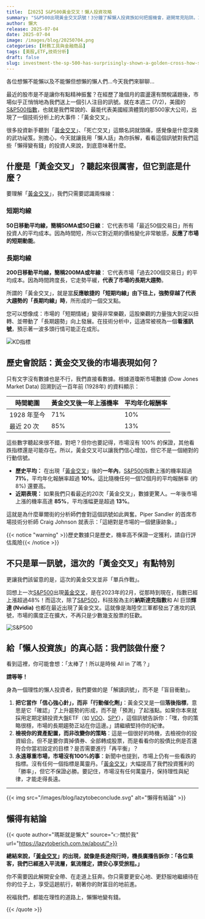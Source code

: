 ```yaml
---
title: 【2025】S&P500黃金交叉！懶人投資攻略
summary: "S&P500出現黃金交叉訊號！3分鐘了解懶人投資族如何把握機會，避開常見陷阱。2025年最新投資策略，立即掌握！"
author: 懶大
release: 2025-07-04
date: 2025-07-04
image: /images/blog/20250704.png
categories: [財務工具與金融商品]
tags: [美股,ETF,技術分析]
draft: false
slug: investment-the-sp-500-has-surprisingly-shown-a-golden-cross-how-should-lazy-investors-respond
---
```


各位想懶不能懶以及不能懶但想懶的懶人們…今天我們來聊聊…

最近的股市是不是讓你有點精神振奮？在經歷了幾個月的震盪還有關稅議題後，市場似乎正悄悄地為我們送上一個引人注目的訊號。就在本週二 (7/2)，美國的[S&P500指數](https://www.google.com/finance/quote/.INX:INDEXSP)，也就是我們常說的、最能代表美國經濟體質的那500家大公司，出現了一個技術分析上的大事件：「黃金交叉」。

很多投資新手聽到「[黃金交叉](https://www.sinotrade.com.tw/richclub/Financialfreedom/KD%E6%8C%87%E6%A8%99%E6%80%8E%E9%BA%BC%E7%9C%8B-KD%E9%BB%83%E9%87%91%E4%BA%A4%E5%8F%89%E6%98%AF%E4%BB%80%E9%BA%BC%E6%84%8F%E6%80%9D--%E6%96%B0%E6%89%8B%E6%8A%80%E8%A1%93%E5%88%86%E6%9E%90-650113bdcb9bcc66d8116a86)」、「死亡交叉」這類名詞就頭痛，感覺像是什麼深奧的武功祕笈。別擔心，今天就讓我用「懶人話」為你拆解，看看這個訊號對我們這些「懶得變有錢」的投資人來說，到底意味著什麼。

## 什麼是「黃金交叉」？聽起來很厲害，但它到底是什麼？

要理解「[黃金交叉](https://www.sinotrade.com.tw/richclub/Financialfreedom/KD%E6%8C%87%E6%A8%99%E6%80%8E%E9%BA%BC%E7%9C%8B-KD%E9%BB%83%E9%87%91%E4%BA%A4%E5%8F%89%E6%98%AF%E4%BB%80%E9%BA%BC%E6%84%8F%E6%80%9D--%E6%96%B0%E6%89%8B%E6%8A%80%E8%A1%93%E5%88%86%E6%9E%90-650113bdcb9bcc66d8116a86)」，我們只需要認識兩條線：

### 短期均線
**50日移動平均線，簡稱50MA或50日線**： 它代表市場「最近50個交易日」所有投資人的平均成本。因為時間短，所以它對近期的價格變化非常敏感，**反應了市場的短期動能**。
### 長期均線
**200日移動平均線，簡稱200MA或年線**： 它代表市場「過去200個交易日」的平均成本。因為時間跨度長，它走勢平緩，**代表了市場的長期大趨勢**。

所謂的「黃金交叉」，就是當**反應敏捷的「短期均線」由下往上，強勢穿越了代表大趨勢的「長期均線」時**，所形成的一個交叉點。

您可以想像成：市場的「短期情緒」變得非常樂觀，這股樂觀的力量強大到足以扭轉、並帶動了「長期趨勢」向上發展。在技術分析中，這通常被視為一個**看漲訊號**，預示著一波多頭行情可能正在成形。

![KD指標](https://images.unsplash.com/photo-1642060589615-c61b70f80aa1?ixlib=rb-4.1.0&q=85&fm=jpg&crop=entropy&cs=srgb)

## 歷史會說話：黃金交叉後的市場表現如何？

只有文字沒有數據也是不行，我們直接看數據。根據道瓊斯市場數據 (Dow Jones Market Data) 回溯到近一百年前 (1928年) 的資料顯示：

| 時間範圍 | 黃金交叉後一年上漲機率 | 平均年化報酬率 |
| --- | --- | --- |
| 1928 年至今 | 71% | 10% |
| 最近 20 次 | 85% | 13% |

這些數字聽起來很不錯，對吧？但你也要記得，市場沒有 100% 的保證，其他看跌指標還是可能存在。所以，黃金交叉可以讓我們信心增加，但它不是一個絕對的行動信號。


- **歷史平均：** 在出現「[黃金交叉](https://www.sinotrade.com.tw/richclub/Financialfreedom/KD%E6%8C%87%E6%A8%99%E6%80%8E%E9%BA%BC%E7%9C%8B-KD%E9%BB%83%E9%87%91%E4%BA%A4%E5%8F%89%E6%98%AF%E4%BB%80%E9%BA%BC%E6%84%8F%E6%80%9D--%E6%96%B0%E6%89%8B%E6%8A%80%E8%A1%93%E5%88%86%E6%9E%90-650113bdcb9bcc66d8116a86)」後的**一年內**，[S&P500](https://www.google.com/finance/quote/.INX:INDEXSP)指數上漲的機率超過 **71%**，平均年化報酬率超過 **10%**。這比隨機任何一個12個月的平均報酬率 (約8%) 還要高。
- **近期表現：** 如果我們只看最近的20次「黃金交叉」，數據更驚人。一年後市場上漲的機率高達 **85%**，平均漲幅更是超過 **13%**。

這就是為什麼華爾街的分析師們會對這個訊號如此興奮。Piper Sandler 的首席市場技術分析師 Craig Johnson 就表示：「這絕對是市場的一個健康跡象。」

{{< notice "warning" >}}歷史數據只是歷史，機率高不保證一定獲利，請自行評估風險{{< /notice >}}


## 不只是單一訊號，這次的「黃金交叉」有點特別

更讓我們該留意的是，這次的黃金交叉並非「單兵作戰」。

回想上一次[S&P500](https://www.google.com/finance/quote/.INX:INDEXSP)出現[黃金交叉](https://www.sinotrade.com.tw/richclub/Financialfreedom/KD%E6%8C%87%E6%A8%99%E6%80%8E%E9%BA%BC%E7%9C%8B-KD%E9%BB%83%E9%87%91%E4%BA%A4%E5%8F%89%E6%98%AF%E4%BB%80%E9%BA%BC%E6%84%8F%E6%80%9D--%E6%96%B0%E6%89%8B%E6%8A%80%E8%A1%93%E5%88%86%E6%9E%90-650113bdcb9bcc66d8116a86)，是在2023年的2月，從那時到現在，指數已經上漲超過48%！而這次，除了[S&P500](https://www.google.com/finance/quote/.INX:INDEXSP)，科技股為主的**納斯達克指數**和 AI 巨頭**輝達 (Nvidia)** 也都在最近出現了黃金交叉。這就像是海陸空三軍都發出了進攻的訊號，市場的廣度正在擴大，不再只是少數幾支股票的狂歡。

![S&P500](https://images.unsplash.com/photo-1648275913341-7973ae7bc9b3?ixlib=rb-4.1.0&q=85&fm=jpg&crop=entropy&cs=srgb)

## 給「懶人投資族」的真心話：我們該做什麼？

看到這裡，你可能會想：「太棒了！所以是時候 All in 了嗎？」

**請等等！**

身為一個理性的懶人投資者，我們要做的是「解讀訊號」，而不是「盲目衝動」。

1. **把它當作「信心強心針」，而非「行動催化劑」**：黃金交叉是一個**落後指標**，意思是它「確認」了上升趨勢的形成，而不是「預測」了起漲點。如果你本來就採用定期定額投資大盤ETF（如 [VOO](https://lazytoberich.com.tw/blog/investment-is-voo-a-guaranteed-profit-in-2025-or-should-we-be-cautious-of-potential-pitfalls/)、[SPY](https://lazytoberich.com.tw/blog/investing-affordable-vs-luxury-etf-comparison/)），這個訊號告訴你：「嘿，你的策略很穩，市場的長期趨勢正站在你這邊。」請繼續堅持你的紀律。
2. **檢視你的資產配置，而非改變你的策略**：這是一個很好的時機，去檢視你的投資組合。但不是要你賣掉債券、全部轉成股票，而是看看你的股債比例是否還符合你當初設定的目標？是否需要進行「再平衡」？
3. **永遠尊重市場，市場沒有100%的事**：新聞中也提到，市場上仍有一些看跌的指標。沒有任何一個指標是萬靈丹。「[黃金交叉](https://www.sinotrade.com.tw/richclub/Financialfreedom/KD%E6%8C%87%E6%A8%99%E6%80%8E%E9%BA%BC%E7%9C%8B-KD%E9%BB%83%E9%87%91%E4%BA%A4%E5%8F%89%E6%98%AF%E4%BB%80%E9%BA%BC%E6%84%8F%E6%80%9D--%E6%96%B0%E6%89%8B%E6%8A%80%E8%A1%93%E5%88%86%E6%9E%90-650113bdcb9bcc66d8116a86)」大幅提高了我們投資獲利的「勝率」，但它不保證必勝。要記住，市場沒有任何萬靈丹，保持理性與紀律，才能走得長遠。


---

{{< img src="/images/blog/lazytobeconclude.svg" alt="懶得有結論" >}}

## 懶得有結論

{{< quote author="瑪斯就是懶大" source="👉關於我" url="https://lazytoberich.com.tw/about/">}}

**總結來說，「[黃金交叉](https://www.sinotrade.com.tw/richclub/Financialfreedom/KD%E6%8C%87%E6%A8%99%E6%80%8E%E9%BA%BC%E7%9C%8B-KD%E9%BB%83%E9%87%91%E4%BA%A4%E5%8F%89%E6%98%AF%E4%BB%80%E9%BA%BC%E6%84%8F%E6%80%9D--%E6%96%B0%E6%89%8B%E6%8A%80%E8%A1%93%E5%88%86%E6%9E%90-650113bdcb9bcc66d8116a86)」的出現，就像是長途飛行時，機長廣播告訴你：「各位乘客，我們已經進入平流層，氣流穩定，請安心享受旅程。」**

你不需要因此解開安全帶、在走道上狂奔。你只需要更安心地、更舒服地繼續待在你的位子上，享受這趟航行，朝著你的財富目的地前進。

祝福我們，都能在理性的道路上，懶懶地變有錢。


{{< /quote >}}

